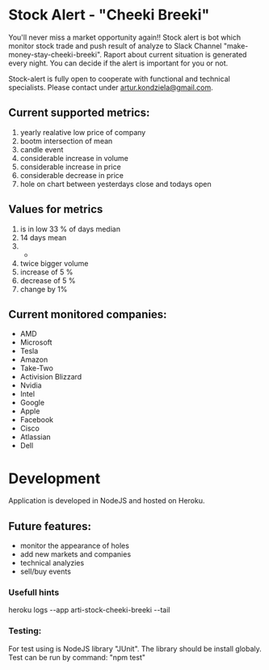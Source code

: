 # Stock Alert - "Cheeki Breeki"
You'll never miss a market opportunity again!!
Stock alert is bot which monitor stock trade and push result of analyze to Slack Channel "make-money-stay-cheeki-breeki".
Raport about current situation is generated every night. You can decide if the alert is important for you or not.

Stock-alert is fully open to cooperate with functional and technical specialists. Please contact under artur.kondziela@gmail.com.

## Current supported metrics:
 1. yearly realative low price of company
 2. bootm intersection of mean
 3. candle event
 4. considerable increase in volume
 5. considerable increase in price
 6. considerable decrease in price
 7. hole on chart between yesterdays close and todays open
 
## Values for metrics
 1. is in low 33 % of days median
 2. 14 days mean
 3. -
 4. twice bigger volume
 5. increase of 5 %
 6. decrease of 5 %
 7. change by 1%
 
## Current monitored companies:
 - AMD
 - Microsoft
 - Tesla
 - Amazon
 - Take-Two
 - Activision Blizzard
 - Nvidia
 - Intel
 - Google
 - Apple
 - Facebook
 - Cisco
 - Atlassian
 - Dell
 
# Development

Application is developed in NodeJS and hosted on Heroku.

## Future features:
 - monitor the appearance of holes
 - add new markets and companies
 - technical analyzies
 - sell/buy events
 
### Usefull hints
 heroku logs --app arti-stock-cheeki-breeki --tail

### Testing:
 For test using is NodeJS library "JUnit". The library should be install globaly. Test can be run by command: "npm test"
